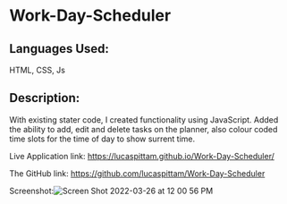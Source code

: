 # Work-Day-Scheduler

## Languages Used:
HTML, CSS, Js

## Description:
With existing stater code, I created functionality using JavaScript. Added the ability to add, edit and delete tasks on the planner, also colour coded time slots for the time of day to show surrent time.


Live Application link: https://lucaspittam.github.io/Work-Day-Scheduler/


The GitHub link: https://github.com/lucaspittam/Work-Day-Scheduler

Screenshot:![Screen Shot 2022-03-26 at 12 00 56 PM](https://user-images.githubusercontent.com/98059989/160247606-9698224b-1747-46ba-b641-9b765cf06224.png)
